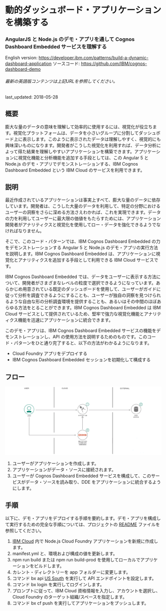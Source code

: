 # 動的ダッシュボード・アプリケーションを構築する

### AngularJS と Node.js のデモ・アプリを通して Cognos Dashboard Embedded サービスを理解する

English version: https://developer.ibm.com/patterns/build-a-dynamic-dashboard-application
  ソースコード: https://github.com/IBM/cognos-dashboard-demo

###### 最新の英語版コンテンツは上記URLを参照してください。
last_updated: 2018-05-28

 
## 概要

膨大な量のデータの意味を理解して効率的に使用するには、視覚化が役立ちます。視覚化プラットフォームは、データを小さいグループに分割してダッシュボード上に表示します。このように表示されたデータは理解しやすく、視覚的にも興味深いものになります。開発者がこうした視覚化を利用すれば、データ分析によって得た結果を理解しやすいアプリケーションを構築できます。アプリケーションに視覚化機能と分析機能を追加する手段としては、この Angular 5 と Node.js のデモ・アプリでデモンストレーションする、IBM Cognos Dashboard Embedded という IBM Cloud のサービスを利用できます。

## 説明

最近作成されているアプリケーションは事実上すべて、膨大な量のデータに依存しています。開発者は、こうした大量のデータを利用して、特定の分野におけるユーザーの洞察をさらに深める方法さえわかれば、これを実現できます。データの力を利用してユーザーに最大限の価値をもたらすためには、アプリケーション開発者がアナリティクスと視覚化を使用してロー・データを強化できるようでなければなりません。

そこで、このコード・パターンでは、IBM Cognos Dashboard Embedded の力をデモンストレーションする Angular 5 と Node.js のデモ・アプリの実行方法を説明します。IBM Cognos Dashboard Embedded は、アプリケーションに視覚化とアナリティクスを追加する手段として利用できる IBM Cloud サービスです。

IBM Cognos Dashboard Embedded では、データをユーザーに表示する方法について、開発者がさまざまなレベルの粒度で選択できるようになっています。あらかじめ用意されている既定のダッシュボードを使用して、ユーザーがガイドに従って分析を調査できるようにすることも、ユーザーが独自の洞察を見つけられるような自由な形の分析調査環境を提供することも、あるいはその中間のほぼあらゆる方法をとることができます。IBM Cognos Dashboard Embedded は IBM Cloud サービスとして提供されているため、堅牢で強力な視覚化機能とアナリティクス機能を迅速にアプリケーションに統合できます。

このデモ・アプリは、IBM Cognos Dashboard Embedded サービスの機能をデモンストレーションし、API の使用方法を説明するためのものです。このコード・パターンをひと通り完了すると、以下の方法がわかるようになります。

* Cloud Foundry アプリをデプロイする
* IBM Cognos Dashboard Embedded セッションを初期化して構成する

## フロー

![angular dynamic dashboard フローチャート](./images/1650-arch.png)

1. ユーザーがアプリケーションを作成します。
2. アプリケーションがデータ・ソースに接続されます。
3. ユーザーが Cognos Dashboard Embedded サービスを構成して、このサービスがデータ・ソースを読み取り、DDE をアプリケーションに統合するようにします。

## 手順

以下に、デモ・アプリをデプロイする手順を要約します。デモ・アプリを構成して実行するための完全な手順については、プロジェクトの [README](https://github.com/IBM/cognos-dashboard-demo/blob/master/README.md) ファイルを参照してください。

1. [IBM Cloud](https://cloud.ibm.com/?cm_sp=ibmdev-_-developer-patterns-_-cloudreg) 内で Node.js Cloud Foundry アプリケーションを新規に作成します。
1. manifest.yml と、環境および構成の値を更新します。
1. npm run build または npm run build-prod を使用してローカルでアプリケーションをビルドします。
1. カレント・ディレクトリーを app フォルダーに変更します。
1. コマンド bx api [US South](https://api.ng.bluemix.net) を実行して API エンドポイントを設定します。
1. コマンド bx login を実行してログインします。
1. プロンプトに従って、IBM Cloud 資格情報を入力し、アカウントを選択し、Cloud Foundry のターゲット組織/スペースを指定します。
1. コマンド bx cf push を実行してアプリケーションをプッシュします。


